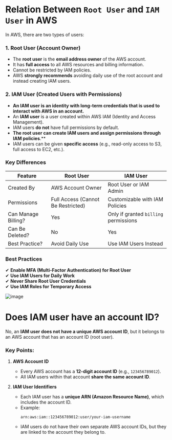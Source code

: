 # **Relation Between `Root User` and `IAM User` in AWS**  

In AWS, there are two types of users:  

### **1. Root User** (Account Owner)  
- The **root user** is the **email address owner** of the AWS account.  
- It has **full access** to all AWS resources and billing information.  
- Cannot be restricted by IAM policies.  
- AWS **strongly recommends** avoiding daily use of the root account and instead creating IAM users.  

### **2. IAM User** (Created Users with Permissions)
- **An IAM user is an identity with long-term credentials that is used to interact with AWS in an account.**
- An **IAM user** is a user created within AWS IAM (Identity and Access Management).  
- IAM users **do not** have full permissions by default.  
- **The root user can create IAM users and assign permissions through IAM policies**.** 
- IAM users can be given **specific access** (e.g., read-only access to S3, full access to EC2, etc.).  

### **Key Differences**  

| Feature            | Root User | IAM User |
|--------------------|----------|----------|
| Created By        | AWS Account Owner | Root User or IAM Admin |
| Permissions       | Full Access (Cannot Be Restricted) | Customizable with IAM Policies |
| Can Manage Billing? | Yes | Only if granted `billing` permissions |
| Can Be Deleted?  | No | Yes |
| Best Practice?  | Avoid Daily Use | Use IAM Users Instead |

### **Best Practices**  
✔ **Enable MFA (Multi-Factor Authentication) for Root User**  
✔ **Use IAM Users for Daily Work**  
✔ **Never Share Root User Credentials**  
✔ **Use IAM Roles for Temporary Access**  

![image](https://github.com/user-attachments/assets/00b9f2a7-d637-413c-b680-4a7648b95308)

# Does IAM user have an account ID?

No, an **IAM user does not have a unique AWS account ID**, but it belongs to an AWS account that has an account ID (root user).  

### **Key Points:**  
1. **AWS Account ID**  
   - Every AWS account has a **12-digit account ID** (e.g., `123456789012`).  
   - All IAM users within that account **share the same account ID**.  

2. **IAM User Identifiers**  
   - Each IAM user has a **unique ARN (Amazon Resource Name)**, which includes the account ID.  
   - Example:  
     ```
     arn:aws:iam::123456789012:user/your-iam-username
     ```
   - IAM users do not have their own separate AWS account IDs, but they are linked to the account they belong to.  
